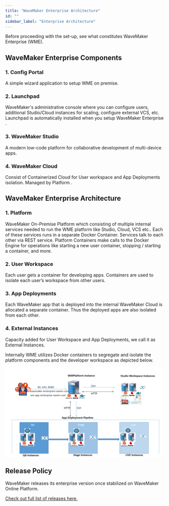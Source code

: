 ```yaml
---
title: "WaveMaker Enterprise Architecture"
id: ""
sidebar_label: "Enterprise Architecture"
---
```


Before proceeding with the set-up, see what constitutes WaveMaker Enterprise (WME).

## WaveMaker Enterprise Components

### 1. Config Portal

A simple wizard application to setup WME on premise.

### 2. Launchpad

WaveMaker's administrative console where you can configure users, additional Studio/Cloud instances for scaling, configure external VCS, etc. Launchpad is automatically installed when you setup WaveMaker Enterprise .

### 3. WaveMaker Studio

A modern low-code platform for collaborative development of multi-device apps.

### 4. WaveMaker Cloud

Consist of Containerized Cloud for User workspace and App Deployments isolation. Managed by Platform .

## WaveMaker Enterprise Architecture

### 1. Platform

WaveMaker On-Premise Platform which consisting of multiple internal services needed to run the WME platform like Studio, Cloud, VCS etc.. Each of these services runs in a separate Docker Container. Services talk to each other via REST service. Platform Containers make calls to the Docker Engine for operations like starting a new user container, stopping / starting a container, and more.

### 2. User Workspace

Each user gets a container for developing apps. Containers are used to isolate each user’s workspace from other users.

### 3. App Deployments

Each WaveMaker app that is deployed into the internal WaveMaker Cloud is allocated a separate container. Thus the deployed apps are also isolated from each other.

### 4. External Instances

Capacity added for User Workspace and App Deployments, we call it as External Instances.

Internally WME utilizes Docker containers to segregate and isolate the platform components and the developer workspace as depicted below.

[![platform architecture](/learn/assets/wme-setup/platform-architecture.png)](/learn/assets/wme-setup/platform-architecture.png)

## Release Policy

WaveMaker releases its enterprise version once stabilized on WaveMaker Online Platform.

[Check out full list of releases here.](/learn/wavemaker-release-notes#current-release-details)
